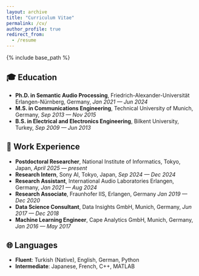 ```yaml
---
layout: archive
title: "Curriculum Vitae"
permalink: /cv/
author_profile: true
redirect_from:
  - /resume
---
```


{% include base_path %}

## 🎓 Education
* **Ph.D. in Semantic Audio Processing**, Friedrich-Alexander-Universität Erlangen-Nürnberg, Germany, *Jan 2021 — Jun 2024*   
* **M.S. in Communications Engineering**, Technical University of Munich, Germany, *Sep 2013 — Nov 2015* 
* **B.S. in Electrical and Electronics Engineering**, Bilkent University, Turkey, *Sep 2009 — Jun 2013*  

## 💼 Work Experience
* **Postdoctoral Researcher**, National Institute of Informatics, Tokyo, Japan, *April 2025 — present*
* **Research Intern**, Sony AI, Tokyo, Japan, *Sep 2024 — Dec 2024*  
* **Research Assistant**, International Audio Laboratories Erlangen, Germany, *Jan 2021 — Aug 2024*  
* **Research Associate**, Fraunhofer IIS, Erlangen, Germany *Jan 2019 — Dec 2020*  
* **Data Science Consultant**, Data Insights GmbH, Munich, Germany, *Jun 2017 — Dec 2018*  
* **Machine Learning Engineer**, Cape Analytics GmbH, Munich, Germany, *Jan 2016 — May 2017*  

## 🌐 Languages
* **Fluent**: Turkish (Native), English, German, Python
* **Intermediate**: Japanese, French, C++, MATLAB
